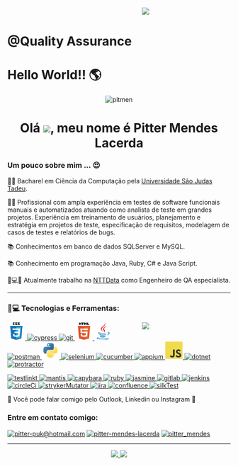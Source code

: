 <img align="right" width="200px" style="margin-top:-20px" src="https://user-images.githubusercontent.com/22378340/173125478-e6206125-8037-40fb-a85b-12819d1c2b0a.jpeg">
<h1>  @Quality Assurance </h1>
<h1>  Hello World!! 🌎 </h1>

<p align="center"> <img src="https://komarev.com/ghpvc/?username=pitmen&label=Profile%20views&color=0e75b6&style=flat" alt="pitmen" /> </p>

<h1 align = "center"> Olá <img src="https://media.giphy.com/media/hvRJCLFzcasrR4ia7z/giphy.gif" width="10px">, meu nome é Pitter Mendes Lacerda</h1>

### Um pouco sobre mim ... 😍

👨‍🎓 Bacharel em Ciência da Computação pela [Universidade São Judas Tadeu](https://www.usjt.br/).

🧑‍💻 Profissional com ampla experiência em testes de software funcionais manuais e automatizados atuando como analista de teste em grandes projetos. 
Experiência em treinamento de usuários, planejamento e estratégia em projetos de teste, especificação de requisitos, modelagem de casos de testes e relatórios de bugs. 

📚 Conhecimentos em banco de dados SQLServer e MySQL. 

📚 Conhecimento em programação Java, Ruby, C# e Java Script. 

🧑💻🚀 Atualmente trabalho na [NTTData](https://www.nttdata.com/global/en/) como Engenheiro de QA especialista.
 
******

### 🚀💻 Tecnologias e Ferramentas:

<img width="200px" align="right" src="https://user-images.githubusercontent.com/22378340/173125481-162d529e-f0a7-46ac-a562-21be2ca077aa.jpeg">

<p align="left"> 
 <a href="https://www.w3schools.com/css/" target="_blank" rel="noreferrer"> <img src="https://raw.githubusercontent.com/devicons/devicon/master/icons/css3/css3-original-wordmark.svg" alt="css3" width="40" height="40"/> </a> 
 <a href="https://www.cypress.io" target="_blank" rel="noreferrer"> <img src="https://raw.githubusercontent.com/simple-icons/simple-icons/6e46ec1fc23b60c8fd0d2f2ff46db82e16dbd75f/icons/cypress.svg" alt="cypress" width="40" height="40"/> </a> <a href="https://git-scm.com/" target="_blank" rel="noreferrer"> <img src="https://www.vectorlogo.zone/logos/git-scm/git-scm-icon.svg" alt="git" width="40" height="40"/> </a> 
 <a href="https://www.w3.org/html/" target="_blank" rel="noreferrer"> <img src="https://raw.githubusercontent.com/devicons/devicon/master/icons/html5/html5-original-wordmark.svg" alt="html5" width="40" height="40"/> </a> <a href="https://www.java.com" target="_blank" rel="noreferrer"> <img src="https://raw.githubusercontent.com/devicons/devicon/master/icons/java/java-original.svg" alt="java" width="40" height="40"/> </a> 
 <a href="https://postman.com" target="_blank" rel="noreferrer"> <img src="https://www.vectorlogo.zone/logos/getpostman/getpostman-icon.svg" alt="postman" width="40" height="40"/> </a> <a href="https://www.python.org" target="_blank" rel="noreferrer"> <img src="https://raw.githubusercontent.com/devicons/devicon/master/icons/python/python-original.svg" alt="python" width="40" height="40"/> </a> 
 <a href="https://www.selenium.dev" target="_blank" rel="noreferrer"> <img src="https://raw.githubusercontent.com/detain/svg-logos/780f25886640cef088af994181646db2f6b1a3f8/svg/selenium-logo.svg" alt="selenium" width="40" height="40"/> </a> 
 <a href="https://cucumber.io" target="_blank" rel="noreferrer"> <img src="https://cdn.jsdelivr.net/gh/devicons/devicon/icons/cucumber/cucumber-plain.svg" alt="cucumber" width="40" height="40"/> </a> <a href="http://appium.io" target="_blank" rel="noreferrer"> <img src="https://raw.githubusercontent.com/openjs-foundation/artwork/ac43961d1157f973c54f210cf5e0c9c45e3d3f10/projects/appium/appium-logo-stacked-grayscale.svg" alt="appium" width="40" height="40"/> </a> 
 <a href="https://developer.mozilla.org/en-US/docs/Web/JavaScript" target="_blank" rel="noreferrer"> <img src="https://raw.githubusercontent.com/devicons/devicon/master/icons/javascript/javascript-original.svg" alt="javascript" width="40" height="40"/> </a> 
 <a href="https://dotnet.microsoft.com/en-us/download" target="_blank" rel="noreferrer"> <img src="https://user-images.githubusercontent.com/22378340/173146361-7535e110-8f57-43a7-910e-8de4150152fa.svg" alt="dotnet" width="40" height="40"/> </a>
 <a href="https://www.protractortest.org/#/" target="_blank" rel="noreferrer"> <img src="https://user-images.githubusercontent.com/22378340/173146366-75261bcc-a606-45c1-8827-e5f5034d59e8.svg" alt="protractor" width="40" height="40"/> </a>
 
 <a href="https://testlink.org/" target="_blank" rel="noreferrer"> <img src="https://user-images.githubusercontent.com/22378340/173146369-3f8afb1e-1a09-404c-8b06-2ff76e3b1221.png" alt="testlinkt" width="40" height="40"/> </a>
 <a href="https://www.mantisbt.org/" target="_blank" rel="noreferrer"> <img src="https://user-images.githubusercontent.com/22378340/173146364-6a73eb37-e3e3-4d2d-8f74-8da9e5d86024.jpg" alt="mantis" width="40" height="40"/> </a>
 <a href="https://github.com/teamcapybara/capybara" target="_blank" rel="noreferrer"> <img src="https://user-images.githubusercontent.com/22378340/173149902-3c3132a7-bb60-4eee-865c-f899fb8cf1c2.jpg" alt="capybara" width="40" height="40"/> </a>
 <a href="https://www.ruby-lang.org/pt/documentation/" target="_blank" rel="noreferrer"> <img src="https://www.ruby-lang.org/images/header-ruby-logo.png" alt="ruby" width="40" height="40"/> </a>
 <a href="https://jasmine.github.io/" target="_blank" rel="noreferrer"> <img src="https://user-images.githubusercontent.com/22378340/173148065-ccc72bcc-a3ee-4d7e-9cf0-ee9f5c138e5b.svg" alt="jasmine" width="40" height="40"/> </a>
 <a href="https://gitlab.com/gitlab-org/gitlab" target="_blank" rel="noreferrer"> <img src="https://gitlab.com/uploads/-/system/project/avatar/278964/project_avatar.png?width=64" alt="gitlab" width="40" height="40"/> </a>
 <a href="https://www.jenkins.io/" target="_blank" rel="noreferrer"> <img src="https://user-images.githubusercontent.com/22378340/173148068-9ec3dcec-b130-4d93-9403-8f26a8513d71.svg" alt="jenkins" width="40" height="40"/> </a>
 <a href="https://circleci.com/" target="_blank" rel="noreferrer"> <img src="https://user-images.githubusercontent.com/22378340/173146356-ff1c884d-86d7-47cf-b51a-00b3ca1ef315.svg" alt="circleCi" width="40" height="40"/> </a>
 <a href="https://stryker-mutator.io/" target="_blank" rel="noreferrer"> <img src="https://stryker-mutator.io/images/stryker.svg" alt="strykerMutator" width="40" height="40"/> </a>
 <a href="https://jira.atlassian.com/" target="_blank" rel="noreferrer"> <img src="https://user-images.githubusercontent.com/22378340/173148060-3f7953ff-baff-4616-b8c9-29f554bd3b80.svg" alt="jira" width="40" height="40"/> </a>
 <a href="https://www.atlassian.com/br/software/confluence" target="_blank" rel="noreferrer"> <img src="https://user-images.githubusercontent.com/22378340/173148063-da9ddbe8-a383-4d6a-90a3-aa5ca3dc08b2.svg" alt="confluence" width="40" height="40"/> </a>
 <a href="https://www.microfocus.com/pt-br/products/silk-test/overview" target="_blank" rel="noreferrer"> <img src="https://user-images.githubusercontent.com/22378340/173146368-fbfab707-cf40-44c3-b513-922fb3932d36.png" alt="silkTest" width="40" height="40"/> </a>
</p>


💬 Você pode falar comigo pelo Outlook, Linkedin ou Instagram 🤩


<h3 align="left">Entre em contato comigo:</h3>
<p align="left">
<a href="mailto:pitter-puk@hotmail.com?subject=Contato direcionado através do github" target="blank"><Clique aqui para nos enviar um e-mail!><img align="center" src="https://user-images.githubusercontent.com/22378340/173155426-1be7cba2-fa57-4112-bef1-3d1a3c2073a5.svg" alt="pitter-puk@hotmail.com" height="30" width="40" /></a>
<a href="https://www.linkedin.com/in/pitter-mendes-lacerda" target="blank"><img align="center" src="https://raw.githubusercontent.com/rahuldkjain/github-profile-readme-generator/master/src/images/icons/Social/linked-in-alt.svg" alt="pitter-mendes-lacerda" height="30" width="40" /></a>
<a href="https://www.instagram.com/pitter_mendes" target="blank"><img align="center" src="https://raw.githubusercontent.com/rahuldkjain/github-profile-readme-generator/master/src/images/icons/Social/instagram.svg" alt="pitter_mendes" height="30" width="40" /></a>
</p>

******

<div align="center">
  <a href="https://github.com/pitmen">
  <img height="160px" display="flex" src="https://github-readme-stats-eight-theta.vercel.app/api?username=pitmen&show_icons=true&theme=algolia&include_all_commits=true&count_private=true"/>
  <img height="160px" display="flex" src="https://github-readme-stats-eight-theta.vercel.app/api/top-langs/?username=pitmen&layout=compact&langs_count=8&theme=algolia"/>
</div>

